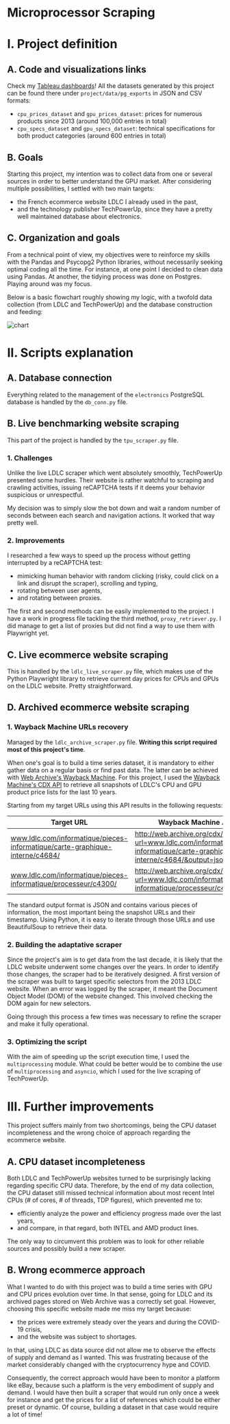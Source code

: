 # Microprocessor Scraping

# I. Project definition
## A. Code and visualizations links

Check my [Tableau dashboards](https://public.tableau.com/views/DesktopGPUEvolution2011-2023/RawPerformanceandEfficiencyperManufacturer?:language=en-US&:display_count=n&:origin=viz_share_link)!
All the datasets generated by this project can be found there under `project/data/pg_exports` in JSON and CSV formats:

* `cpu_prices_dataset` and `gpu_prices_dataset`: prices for numerous products since 2013 (around 100,000 entries in total)
* `cpu_specs_dataset` and `gpu_specs_dataset`: technical specifications for both product categories (around 600 entries in total)

## B. Goals

Starting this project, my intention was to collect data from one or several sources in order to better understand the GPU market.
After considering multiple possibilities, I settled with two main targets:

* the French ecommerce website LDLC I already used in the past,
* and the technology publisher TechPowerUp, since they have a pretty well maintained database about electronics.

## C. Organization and goals

From a technical point of view, my objectives were to reinforce my skills with the Pandas and Psycopg2 Python libraries, without necessarily seeking optimal coding all the time.
For instance, at one point I decided to clean data using Pandas. At another, the tidying process was done on Postgres. Playing around was my focus.

Below is a basic flowchart roughly showing my logic, with a twofold data collection (from LDLC and TechPowerUp) and the database construction and feeding:

![chart](/project/assets/flowchart_a.png)

# II. Scripts explanation

## A. Database connection

Everything related to the management of the `electronics` PostgreSQL database is handled by the `db_conn.py` file.

## B. Live benchmarking website scraping

This part of the project is handled by the `tpu_scraper.py` file. 

### 1. Challenges

Unlike the live LDLC scraper which went absolutely smoothly, TechPowerUp presented some hurdles.
Their website is rather watchful to scraping and crawling activities, issuing reCAPTCHA tests if it deems your behavior suspicious or unrespectful.

My decision was to simply slow the bot down and wait a random number of seconds between each search and navigation actions. It worked that way pretty well.

### 2. Improvements

I researched a few ways to speed up the process without getting interrupted by a reCAPTCHA test:

* mimicking human behavior with random clicking (risky, could click on a link and disrupt the scraper), scrolling and typing,
* rotating between user agents,
* and rotating between proxies.

The first and second methods can be easily implemented to the project. I have a work in progress file tackling the third method, `proxy_retriever.py`.
I did manage to get a list of proxies but did not find a way to use them with Playwright yet.

## C. Live ecommerce website scraping

This is handled by the `ldlc_live_scraper.py` file, which makes use of the Python Playwright library to retrieve current day prices for CPUs and GPUs on the LDLC website.
Pretty straightforward.

## D. Archived ecommerce website scraping

### 1. Wayback Machine URLs recovery

Managed by the `ldlc_archive_scraper.py` file. **Writing this script required most of this project's time**.

When one's goal is to build a time series dataset, it is mandatory to either gather data on a regular basis or find past data. The latter can be achieved with [Web Archive's Wayback Machine](http://web.archive.org/).
For this project, I used the [Wayback Machine's CDX API](https://github.com/internetarchive/wayback/tree/master/wayback-cdx-server) to retrieve all snapshots of LDLC's CPU and GPU product price lists for the last 10 years.

Starting from my target URLs using this API results in the following requests:

| Target URL                                                                     | Wayback Machine API request                                                                                                          |
| ------------------------------------------------------------------------------ | ------------------------------------------------------------------------------------------------------------------------------------ |
| www.ldlc.com/informatique/pieces-informatique/carte-graphique-interne/c4684/   | http://web.archive.org/cdx/search/cdx?url=www.ldlc.com/informatique/pieces-informatique/carte-graphique-interne/c4684/&output=json   |
| www.ldlc.com/informatique/pieces-informatique/processeur/c4300/                | http://web.archive.org/cdx/search/cdx?url=www.ldlc.com/informatique/pieces-informatique/processeur/c4300/&output=json                |

The standard output format is JSON and contains various pieces of information, the most important being the snapshot URLs and their timestamp.
Using Python, it is easy to iterate through those URLs and use BeautifulSoup to retrieve their data.

### 2. Building the adaptative scraper

Since the project's aim is to get data from the last decade, it is likely that the LDLC website underwent some changes over the years. In order to identify those changes, the scraper had to be iteratively designed.
A first version of the scraper was built to target specific selectors from the 2013 LDLC website. When an error was logged by the scraper, it meant the Document Object Model (DOM) of the website changed. This involved checking the DOM again for new selectors.

Going through this process a few times was necessary to refine the scraper and make it fully operational.

### 3. Optimizing the script

With the aim of speeding up the script execution time, I used the `multiprocessing` module. What could be better would be to combine the use of `multiprocessing` and `asyncio`, which I used for the live scraping of TechPowerUp.

# III. Further improvements

This project suffers mainly from two shortcomings, being the CPU dataset incompleteness and the wrong choice of approach regarding the ecommerce website.

## A. CPU dataset incompleteness

Both LDLC and TechPowerUp websites turned to be surprisingly lacking regarding specific CPU data. 
Therefore, by the end of my data collection, the CPU dataset still missed technical information about most recent Intel CPUs (# of cores, # of threads, TDP figures), which prevented me to:

* efficiently analyze the power and efficiency progress made over the last years,
* and compare, in that regard, both INTEL and AMD product lines.

The only way to circumvent this problem was to look for other reliable sources and possibly build a new scraper.

## B. Wrong ecommerce approach

What I wanted to do with this project was to build a time series with GPU and CPU prices evolution over time. In that sense, going for LDLC and its archived pages stored on Web Archive was a correctly set goal.
However, choosing this specific website made me miss my target because:

* the prices were extremely steady over the years and during the COVID-19 crisis,
* and the website was subject to shortages.

In that, using LDLC as data source did not allow me to observe the effects of supply and demand as I wanted. This was frustrating because of the market considerably changed with the cryptocurrency hype and COVID.

Consequently, the correct approach would have been to monitor a platform like eBay, because such a platform is the very embodiment of supply and demand.
I would have then built a scraper that would run only once a week for instance and get the prices for a list of references which could be either preset or dynamic. Of course, building a dataset in that case would require a lot of time!


